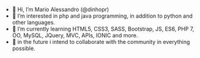 - 👋 Hi, I’m Mario Alessandro (@dinhopr) 
- 👀 I’m interested in php and java programming, in addition to python and other languages.
- 🌱 I’m currently learning HTML5, CSS3, SASS, Bootstrap, JS, ES6, PHP 7, OO, MySQL, JQuery, MVC, APIs, IONIC and more.
- 💞️ in the future i intend to collaborate with the community in everything possible.

